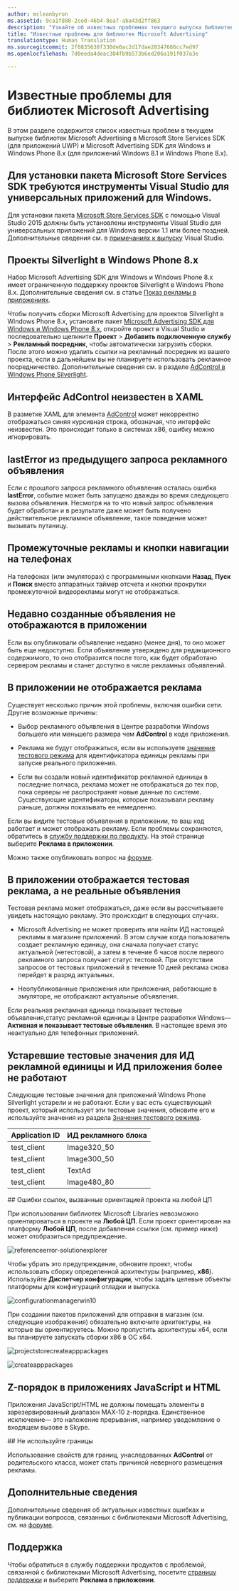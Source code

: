 ```yaml
---
author: mcleanbyron
ms.assetid: 9ca1f880-2ced-46b4-8ea7-aba43d2ff863
description: "Узнайте об известных проблемах текущего выпуска библиотек Microsoft Advertising в пакете Microsoft Store Services SDK."
title: "Известные проблемы для библиотек Microsoft Advertising"
translationtype: Human Translation
ms.sourcegitcommit: 2f0835638f330de0ac2d17dae28347686cc7ed97
ms.openlocfilehash: 7d0eeda4deac304fb9b573b6ed206a191f037a3e

---
```


# Известные проблемы для библиотек Microsoft Advertising




В этом разделе содержится список известных проблем в текущем выпуске библиотек Microsoft Advertising в Microsoft Store Services SDK (для приложений UWP) и Microsoft Advertising SDK для Windows и Windows Phone 8.x (для приложений Windows 8.1 и Windows Phone 8.x).

## Для установки пакета Microsoft Store Services SDK требуются инструменты Visual Studio для универсальных приложений для Windows.

Для установки пакета [Microsoft Store Services SDK](http://aka.ms/store-em-sdk) с помощью Visual Studio 2015 должны быть установлены инструменты Visual Studio для универсальных приложений для Windows версии 1.1 или более поздней. Дополнительные сведения см. в [примечаниях к выпуску](http://go.microsoft.com/fwlink/?LinkID=624516) Visual Studio.

## Проекты Silverlight в Windows Phone 8.x

Набор Microsoft Advertising SDK для Windows и Windows Phone 8.x имеет ограниченную поддержку проектов Silverlight в Windows Phone 8.x. Дополнительные сведения см. в статье [Показ рекламы в приложениях](display-ads-in-your-app.md#silverlight_support).

Чтобы получить сборки Microsoft Advertising для проектов Silverlight в Windows Phone 8.x, установите пакет [Microsoft Advertising SDK для Windows и Windows Phone 8.x](http://aka.ms/store-8-sdk), откройте проект в Visual Studio и последовательно щелкните **Проект** > **Добавить подключенную службу** > **Рекламный посредник**, чтобы автоматически загрузить сборки. После этого можно удалить ссылки на рекламный посредник из вашего проекта, если в дальнейшем вы не планируете использовать рекламное посредничество. Дополнительные сведения см. в разделе [AdControl в Windows Phone Silverlight](adcontrol-in-windows-phone-silverlight.md).

## Интерфейс AdControl неизвестен в XAML

В разметке XAML для элемента [AdControl](https://msdn.microsoft.com/library/windows/apps/microsoft.advertising.winrt.ui.adcontrol.aspx) может некорректно отображаться синяя курсивная строка, обозначая, что интерфейс неизвестен. Это происходит только в системах x86, ошибку можно игнорировать.

## lastError из предыдущего запроса рекламного объявления

Если с прошлого запроса рекламного объявления осталась ошибка **lastError**, событие может быть запущено дважды во время следующего вызова объявления. Несмотря на то что новый запрос объявления будет обработан и в результате даже может быть получено действительное рекламное объявление, такое поведение может вызывать путаницу.

## Промежуточные рекламы и кнопки навигации на телефонах

На телефонах (или эмуляторах) с программными кнопками **Назад**, **Пуск** и **Поиск** вместо аппаратных таймер отсчета и кнопки прокрутки промежуточной видеорекламы могут не отображаться.

## Недавно созданные объявления не отображаются в приложении

Если вы опубликовали объявление недавно (менее дня), то оно может быть еще недоступно. Если объявление утверждено для редакционного содержимого, то оно отобразится после того, как будет обработано сервером рекламы и станет доступно в числе рекламных объявлений.

## В приложении не отображается реклама

Существует несколько причин этой проблемы, включая ошибки сети. Другие возможные причины:

* Выбор рекламного объявления в Центре разработки Windows большего или меньшего размера чем **AdControl** в коде приложения.

* Реклама не будут отображаться, если вы используете [значение тестового режима](test-mode-values.md) для идентификатора единицы рекламы при запуске реального приложения.

* Если вы создали новый идентификатор рекламной единицы в последние полчаса, реклама может не отображаться до тех пор, пока серверы не распространят новые данные по системе. Существующие идентификаторы, которые показывали рекламу раньше, должны показывать ее немедленно.

Если вы видите тестовые объявления в приложении, то ваш код работает и может отображать рекламу. Если проблемы сохраняются, обратитесь в [службу поддержки по продукту](https://go.microsoft.com/fwlink/p/?LinkId=331508). На этой странице выберите **Реклама в приложении**.

Можно также опубликовать вопрос на [форуме](http://go.microsoft.com/fwlink/p/?LinkId=401266).

## В приложении отображается тестовая реклама, а не реальные объявления

Тестовая реклама может отображаться, даже если вы рассчитываете увидеть настоящую рекламу. Это происходит в следующих случаях.

* Microsoft Advertising не может проверить или найти ИД настоящей рекламы в магазине приложений. В этом случае когда пользователь создает рекламную единицу, она сначала получает статус актуальной (нетестовой), а затем в течение 6 часов после первого рекламного запроса получает статус тестовой. При отсутствии запросов от тестовых приложений в течение 10 дней реклама снова перейдет в разряд актуальных.

* Неопубликованные приложения или приложения, работающие в эмуляторе, не отображают актуальные объявления.

Если реальная рекламная единица показывает тестовые объявления,статус рекламной единицы в Центре разработки Windows— **Активная и показывает тестовые объявления**. В настоящее время это неактуально для телефонных приложений.

## Устаревшие тестовые значения для ИД рекламной единицы и ИД приложения более не работают

Следующие тестовые значения для приложений Windows Phone Silverlight устарели и не работают. Если у вас есть существующий проект, который использует эти тестовые значения, обновите его и используйте значения из раздела [Значения тестового режима](test-mode-values.md).

| Application ID  |  ИД рекламного блока    |
|-----------------|----------------|
| test_client     |  Image320_50   |
| test_client     |  Image300_50   |
| test_client     |  TextAd   |
| test_client     |  Image480_80   |

<span id="reference_errors"/>
## Ошибки ссылок, вызванные ориентацией проекта на любой ЦП

При использовании библиотек Microsoft Libraries невозможно ориентироваться в проекте на **Любой ЦП**. Если проект ориентирован на платформу **Любой ЦП**, после добавления ссылки (см. пример ниже) может отобразиться предупреждение.

![referenceerror\-solutionexplorer](images/13-19629921-023c-42ec-b8f5-bc0b63d5a191.jpg)

Чтобы убрать это предупреждение, обновите проект, чтобы использовать сборку определенной архитектуры (например, **x86**). Используйте **Диспетчер конфигурации**, чтобы задать целевые объекты платформы для конфигураций отладки и выпуска.

![configurationmanagerwin10](images/13-87074274-c10d-4dbd-9a06-453b7184f8de.png)

При создании пакетов приложений для отправки в магазин (см. следующие изображения) обязательно включите архитектуры, на которые вы ориентируетесь. Можно пропустить архитектуры x64, если вы планируете запускать сборки x86 в ОС x64.

![projectstorecreateapppackages](images/13-a99b05a4-8917-4c53-822e-2548fadf828a.png)

![createapppackages](images/13-16280cb1-a838-42b9-9256-eac7f33f5603.png)

## Z-порядок в приложениях JavaScript и HTML

Приложения JavaScript/HTML не должны помещать элементы в зарезервированный диапазон MAX-10 z-порядка. Единственное исключение— это наложение прерывания, например уведомление о входящем вызове в Skype.

<span id="bkmk-ui"/>
## Не используйте границы

Использование свойств для границ, унаследованных **AdControl** от родительского класса, может стать причиной неверного размещения рекламы.

## Дополнительные сведения


Дополнительные сведения об актуальных известных ошибках и публикации вопросов, связанных с библиотеками Microsoft Advertising, см. на [форуме](http://go.microsoft.com/fwlink/p/?LinkId=401266).

## Поддержка


Чтобы обратиться в службу поддержки продуктов с проблемой, связанной с библиотеками Microsoft Advertising, посетите [страницу поддержки](https://go.microsoft.com/fwlink/p/?LinkId=331508) и выберите **Реклама в приложении**.

 

 



<!--HONumber=Sep16_HO2-->


